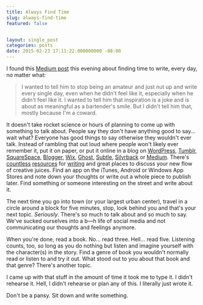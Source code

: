 ```yaml
---
title: Always Find Time
slug: always-find-time
featured: false


layout: single_post
categories: posts
date: 2015-02-23 17:11:22.000000000 -08:00
---
```


I found this [Medium post](https://medium.com/@drevets/sit-down-shut-up-write-don-t-stop-d3f671d4a41b) this evening about finding time to write, every day, no matter what:

> I wanted to tell him to stop being an amateur and just nut up and write every single day, even when he didn't feel like it, especially when he didn't feel like it. I wanted to tell him that inspiration is a joke and is about as meaningful as a bartender's smile. But I didn't tell him that, mostly because I'm a coward.

It doesn't take rocket science or hours of planning to come up with something to talk about. People say they don't have anything good to say… wait what? Everyone has good things to say otherwise they wouldn't ever talk. Instead of rambling that out loud where people won't likely ever remember it, put it on paper, or put it online in a blog on [WordPress](http://wordpress.com), [Tumblr](http://tumblr.com), [SquareSpace](http://squarespace.com), [Blogger](http://blogger.com), [Wix](http://wix.com), [Ghost](http://ghost.org), [Subtle](http://sbvtle.com), [Silvrback](http://silvrback.com) or [Medium](http://medium.com). There's [countless](http://www.thewritesource.com/writing_topics/) [resources](http://writingprompts.tumblr.com) for [writing](http://www.dailyteachingtools.com/journal-writing-prompts.html) and great places to discuss your new flow of creative juices. Find an app on the iTunes, Android or Windows App Stores and note down your thoughts or write out a whole piece to publish later. Find something or someone interesting on the street and write about it.

The next time you go into town (or your largest urban center), travel in a circle around a block for five minutes, stop, look behind you and that's your next topic. _Seriously_. There's so much to talk about and so much to say. We've sucked ourselves into a b—h life of social media and not communicating our thoughts and feelings anymore.

When you're done, read a book. No… read three. Hell… read five. Listening counts, too, so long as you do nothing but listen and imagine yourself with the character(s) in the story. Find a genre of book you wouldn't normally read or listen to and try it out. What stood out to you about that book and that genre? There's another topic.

I came up with that stuff in the amount of time it took me to type it. I didn't rehearse it. Hell, I didn't rehearse or plan any of this. I literally just wrote it.

Don't be a pansy. Sit down and write something.


